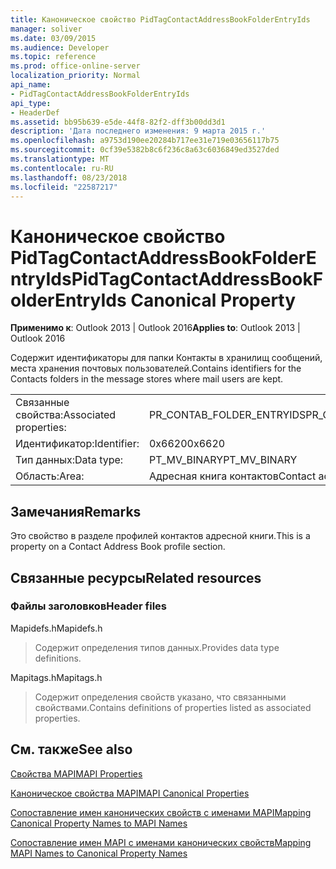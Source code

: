 ```yaml
---
title: Каноническое свойство PidTagContactAddressBookFolderEntryIds
manager: soliver
ms.date: 03/09/2015
ms.audience: Developer
ms.topic: reference
ms.prod: office-online-server
localization_priority: Normal
api_name:
- PidTagContactAddressBookFolderEntryIds
api_type:
- HeaderDef
ms.assetid: bb95b639-e5de-44f8-82f2-dff3b00dd3d1
description: 'Дата последнего изменения: 9 марта 2015 г.'
ms.openlocfilehash: a9753d190ee20284b717ee31e719e03656117b75
ms.sourcegitcommit: 0cf39e5382b8c6f236c8a63c6036849ed3527ded
ms.translationtype: MT
ms.contentlocale: ru-RU
ms.lasthandoff: 08/23/2018
ms.locfileid: "22587217"
---
```

# <a name="pidtagcontactaddressbookfolderentryids-canonical-property"></a><span data-ttu-id="7ca8d-103">Каноническое свойство PidTagContactAddressBookFolderEntryIds</span><span class="sxs-lookup"><span data-stu-id="7ca8d-103">PidTagContactAddressBookFolderEntryIds Canonical Property</span></span>

  
  
<span data-ttu-id="7ca8d-104">**Применимо к**: Outlook 2013 | Outlook 2016</span><span class="sxs-lookup"><span data-stu-id="7ca8d-104">**Applies to**: Outlook 2013 | Outlook 2016</span></span> 
  
<span data-ttu-id="7ca8d-105">Содержит идентификаторы для папки Контакты в хранилищ сообщений, места хранения почтовых пользователей.</span><span class="sxs-lookup"><span data-stu-id="7ca8d-105">Contains identifiers for the Contacts folders in the message stores where mail users are kept.</span></span>
  
|||
|:-----|:-----|
|<span data-ttu-id="7ca8d-106">Связанные свойства:</span><span class="sxs-lookup"><span data-stu-id="7ca8d-106">Associated properties:</span></span>  <br/> |<span data-ttu-id="7ca8d-107">PR_CONTAB_FOLDER_ENTRYIDS</span><span class="sxs-lookup"><span data-stu-id="7ca8d-107">PR_CONTAB_FOLDER_ENTRYIDS</span></span>  <br/> |
|<span data-ttu-id="7ca8d-108">Идентификатор:</span><span class="sxs-lookup"><span data-stu-id="7ca8d-108">Identifier:</span></span>  <br/> |<span data-ttu-id="7ca8d-109">0x6620</span><span class="sxs-lookup"><span data-stu-id="7ca8d-109">0x6620</span></span>  <br/> |
|<span data-ttu-id="7ca8d-110">Тип данных:</span><span class="sxs-lookup"><span data-stu-id="7ca8d-110">Data type:</span></span>  <br/> |<span data-ttu-id="7ca8d-111">PT_MV_BINARY</span><span class="sxs-lookup"><span data-stu-id="7ca8d-111">PT_MV_BINARY</span></span>  <br/> |
|<span data-ttu-id="7ca8d-112">Область:</span><span class="sxs-lookup"><span data-stu-id="7ca8d-112">Area:</span></span>  <br/> |<span data-ttu-id="7ca8d-113">Адресная книга контактов</span><span class="sxs-lookup"><span data-stu-id="7ca8d-113">Contact address book</span></span>  <br/> |
   
## <a name="remarks"></a><span data-ttu-id="7ca8d-114">Замечания</span><span class="sxs-lookup"><span data-stu-id="7ca8d-114">Remarks</span></span>

<span data-ttu-id="7ca8d-115">Это свойство в разделе профилей контактов адресной книги.</span><span class="sxs-lookup"><span data-stu-id="7ca8d-115">This is a property on a Contact Address Book profile section.</span></span>
  
## <a name="related-resources"></a><span data-ttu-id="7ca8d-116">Связанные ресурсы</span><span class="sxs-lookup"><span data-stu-id="7ca8d-116">Related resources</span></span>

### <a name="header-files"></a><span data-ttu-id="7ca8d-117">Файлы заголовков</span><span class="sxs-lookup"><span data-stu-id="7ca8d-117">Header files</span></span>

<span data-ttu-id="7ca8d-118">Mapidefs.h</span><span class="sxs-lookup"><span data-stu-id="7ca8d-118">Mapidefs.h</span></span>
  
> <span data-ttu-id="7ca8d-119">Содержит определения типов данных.</span><span class="sxs-lookup"><span data-stu-id="7ca8d-119">Provides data type definitions.</span></span>
    
<span data-ttu-id="7ca8d-120">Mapitags.h</span><span class="sxs-lookup"><span data-stu-id="7ca8d-120">Mapitags.h</span></span>
  
> <span data-ttu-id="7ca8d-121">Содержит определения свойств указано, что связанными свойствами.</span><span class="sxs-lookup"><span data-stu-id="7ca8d-121">Contains definitions of properties listed as associated properties.</span></span>
    
## <a name="see-also"></a><span data-ttu-id="7ca8d-122">См. также</span><span class="sxs-lookup"><span data-stu-id="7ca8d-122">See also</span></span>



[<span data-ttu-id="7ca8d-123">Свойства MAPI</span><span class="sxs-lookup"><span data-stu-id="7ca8d-123">MAPI Properties</span></span>](mapi-properties.md)
  
[<span data-ttu-id="7ca8d-124">Каноническое свойства MAPI</span><span class="sxs-lookup"><span data-stu-id="7ca8d-124">MAPI Canonical Properties</span></span>](mapi-canonical-properties.md)
  
[<span data-ttu-id="7ca8d-125">Сопоставление имен канонических свойств с именами MAPI</span><span class="sxs-lookup"><span data-stu-id="7ca8d-125">Mapping Canonical Property Names to MAPI Names</span></span>](mapping-canonical-property-names-to-mapi-names.md)
  
[<span data-ttu-id="7ca8d-126">Сопоставление имен MAPI с именами канонических свойств</span><span class="sxs-lookup"><span data-stu-id="7ca8d-126">Mapping MAPI Names to Canonical Property Names</span></span>](mapping-mapi-names-to-canonical-property-names.md)

